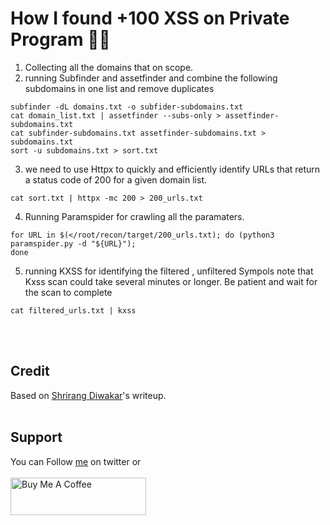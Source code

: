 # How I found +100 XSS on Private Program 🧙‍♂️

1. Collecting all the domains that on scope.
2. running Subfinder and assetfinder and combine the following subdomains in one list and remove duplicates
```
subfinder -dL domains.txt -o subfider-subdomains.txt
cat domain_list.txt | assetfinder --subs-only > assetfinder-subdomains.txt
cat subfinder-subdomains.txt assetfinder-subdomains.txt > subdomains.txt
sort -u subdomains.txt > sort.txt
```
3. we need to use Httpx to quickly and efficiently identify URLs that return a status code of 200 for a given domain list.
```
cat sort.txt | httpx -mc 200 > 200_urls.txt
```
4. Running Paramspider for crawling all the paramaters.
```
for URL in $(</root/recon/target/200_urls.txt); do (python3 paramspider.py -d "${URL}");
done
```
5. running KXSS for identifying the filtered , unfiltered Sympols note that Kxss scan could take several minutes or longer. Be patient and wait for the scan to complete
```
cat filtered_urls.txt | kxss
```

<br>&nbsp;
## Credit
Based on [Shrirang Diwakar](https://shrirangdiwakar.medium.com/bypassing-403s-like-a-pro-2-100-broken-access-control-66beef4afa8c)'s writeup.
<br>&nbsp;

## Support
You can Follow [me](https://twitter.com/MeAsHacker_HNA) on twitter or
<br><br><a href="https://www.buymeacoffee.com/NafisiAslH" target="_blank"><img src="https://cdn.buymeacoffee.com/buttons/v2/default-yellow.png" alt="Buy Me A Coffee" style="height: 60px !important;width: 217px !important;" ></a>
